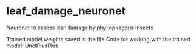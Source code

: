 # leaf_damage_neuronet
Neuronet to assess leaf damage by phyllophagous insects

Trained model weights saved in the file 
Сode for working with the trained model: UnetPlusPlus
